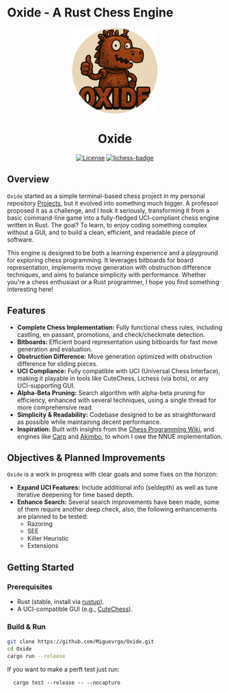 # Oxide - A Rust Chess Engine
<div align="center">
  <img src="oxide_logo.png" alt="logo" width="200"/>
</div>

# <div align="center"> Oxide </div>

<div align="center">

  [![License][license-badge]][license-link]
  [![lichess-badge]][lichess-link]
  
</div>

## Overview

`Oxide` started as a simple terminal-based chess project in my personal repository [Projects](https://github.com/Miguevrgo/Projects), but it evolved into something much bigger. A professor proposed it as a challenge, and I took it seriously, transforming it from a basic command-line game into a fully-fledged UCI-compliant chess engine written in Rust. The goal? To learn, to enjoy coding something complex without a GUI, and to build a clean, efficient, and readable piece of software.

This engine is designed to be both a learning experience and a playground for exploring chess programming. It leverages bitboards for board representation, implements move generation with obstruction difference techniques, and aims to balance simplicity with performance. Whether you're a chess enthusiast or a Rust programmer, I hope you find something interesting here!

## Features

- **Complete Chess Implementation:** Fully functional chess rules, including castling, en passant, promotions, and check/checkmate detection.
- **Bitboards:** Efficient board representation using bitboards for fast move generation and evaluation.
- **Obstruction Difference:** Move generation optimized with obstruction difference for sliding pieces.
- **UCI Compliance:** Fully compatible with UCI (Universal Chess Interface), making it playable in tools like CuteChess, Lichess (via bots), or any UCI-supporting GUI.
- **Alpha-Beta Pruning:** Search algorithm with alpha-beta pruning for efficiency, enhanced with several techniques, using a single thread for more comprehensive read.
- **Simplicity & Readability:** Codebase designed to be as straightforward as possible while maintaining decent performance.
- **Inspiration:** Built with insights from the [Chess Programming Wiki](https://www.chessprogramming.org/), and engines like [Carp](https://github.com/dede1751/carp) and [Akimbo](https://github.com/jnlt3/akimbo), to whom I owe the NNUE implementation.

## Objectives & Planned Improvements

`Oxide` is a work in progress with clear goals and some fixes on the horizon:

- **Expand UCI Features:** Include additional info (seldepth) as well as tune iterative deepening for time based depth.
- **Enhance Search:** Several search improvements have been made, some of them require another deep check, also, the following enhancements are planned to be tested:
  - Razoring
  - SEE
  - Killer Heuristic
  - Extensions
## Getting Started

### Prerequisites
- Rust (stable, install via [rustup](https://rustup.rs/)).
- A UCI-compatible GUI (e.g., [CuteChess](https://cutechess.com/)).

### Build & Run
   ```bash
   git clone https://github.com/Miguevrgo/Oxide.git
   cd Oxide
   cargo run --release
```
If you want to make a perft test just run:
```
  cargo test --release -- --nocapture
```


[license-badge]:https://img.shields.io/github/license/miguevrgo/Oxide?style=for-the-badge&label=license&color=success
[license-link]:https://github.com/Miguevrgo/Oxide/blob/main/LICENSE
[lichess-link]:https://lichess.org/@/OxideEngine
[lichess-badge]:https://img.shields.io/badge/Play%20Oxide_Engine%20-v1-yellow?logo=lichess&style=for-the-badge
